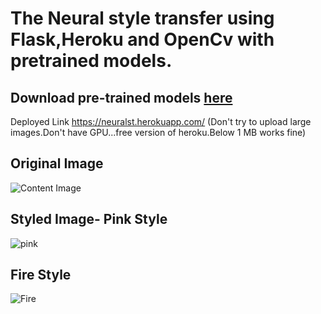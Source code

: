 # The Neural style transfer using Flask,Heroku and OpenCv with pretrained models.

## Download pre-trained models [here](https://github.com/jcjohnson/fast-neural-style)
Deployed Link https://neuralst.herokuapp.com/
(Don't try to upload large images.Don't have GPU...free version of heroku.Below 1 MB works fine)

## Original Image 

![Content Image](https://github.com/prableen14/Neural-Style-Transfer/blob/main/assets/test.jpg)

## Styled Image- Pink Style

![pink](https://github.com/prableen14/Neural-Style-Transfer/blob/main/assets/test_pink_style.jpg)

## Fire Style

![Fire](https://github.com/prableen14/Neural-Style-Transfer/blob/main/assets/test_Fire_Style.jpg)
